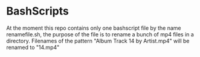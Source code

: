 # BashScripts
At the moment this repo contains only one bashscript file
by the name renamefile.sh, the purpose of the file is to
rename a bunch of mp4 files in a directory. Filenames of the
pattern "Album Track 14 by Artist.mp4" will be renamed to "14.mp4" 

